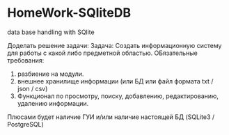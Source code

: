 # HomeWork-SQliteDB
data base handling with SQlite

Доделать решение задачи: Задача: Создать информационную систему для работы с какой либо предметной областью.
ОБязательные требования:
1. разбиение на модули.
2. внешнее хранилище информации (или БД или файл формата txt / json / csv)
3. Функционал по просмотру, поиску, добавлению, редактированию, удалению информации.

Плюсами будет наличие ГУИ и/или наличие настоящей БД (SQLite3 / PostgreSQL)
